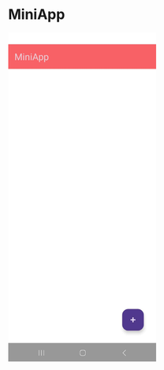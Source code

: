 # MiniApp

<img src="https://github.com/Hristijan02/MiniApp/blob/main/images/mainMenu.jpg" alt="MiniApp Screenshot" width="300"> 

